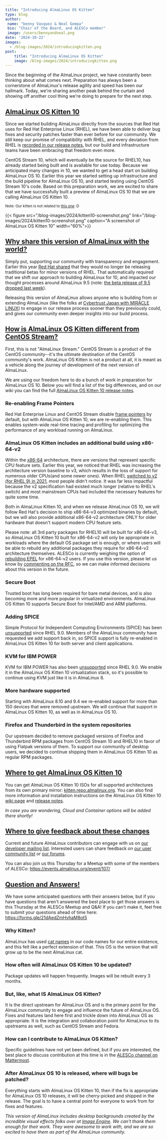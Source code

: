 ```yaml
---
title: "Introducing AlmaLinux OS Kitten"
type: blog
author: 
 name: "benny Vasquez & Neal Gompa"
 bio: "Chair of the Board, and ALESCo member"
 image: /users/bennyandneal.png
date: '2024-10-22'
images:
  - /blog-images/2024/introducingkitten.png
post:
    title: "Introducing AlmaLinux OS Kitten"
    image: /blog-images/2024/introducingkitten.png
---
```


Since the beginning of the AlmaLinux project, we have constantly been thinking about what comes next. Preparation has always been a cornerstone of AlmaLinux's release agility and speed has been our hallmark. Today, we're sharing another peak behind the curtain and showing off another cool thing we're doing to prepare for the next step.

## <u>AlmaLinux OS Kitten 10</u>

Since we started building AlmaLinux directly from the sources that Red Hat uses for Red Hat Enterprise Linux (RHEL), we have been able to deliver bug fixes and security patches faster than ever before for our community. We still keep our promise of compatibility with RHEL, and every deviation from RHEL is [recorded in our release notes](https://wiki.almalinux.org/development/Modified-packages.html), but our build and infrastructure teams have been embracing that freedom even more.

CentOS Stream 10, which will eventually be the source for RHEL10, has already started being built and is available for use today. Because we anticipated many changes in 10, we wanted to get a head start on building AlmaLinux OS 10. Earlier this year we started setting up infrastructure and the build pipeline for AlmaLinux OS 10, and started testing using CentOS Stream 10's code. Based on this preparation work, we are excited to share that we have successfully built a preview of AlmaLinux OS 10 that we are calling AlmaLinux OS Kitten 10. 

<small>Note: Our kitten is not related to [this one](https://www.sandia.gov/ccr/software/kitten-lightweight-kernel/) :D</small>

{{< figure src="/blog-images/2024/kitten10-screenshot.png" link="/blog-images/2024/kitten10-screenshot.png" caption="A screenshot of AlmaLinux OS Kitten 10" width="60%">}}


## <u>Why share this version of AlmaLinux with the world?</u>

Simply put, supporting our community with transparency and engagement. Earlier this year [Red Hat shared](https://www.redhat.com/en/blog/upcoming-improvements-red-hat-enterprise-linux-minor-release-betas) that they would no longer be releasing traditional betas for minor versions of RHEL. That automatically required that we shift our approach to building AlmaLinux for 10, and impacted our thought processes around AlmaLinux 9.5 (note: [the beta release of 9.5 dropped last week](/blog/2024-10-15-announcing-95-beta/)).

Releasing this version of AlmaLinux allows anyone who is building from or extending AlmaLinux (like the folks at [Cybertrust Japan with MIRACLE LINUX](/blog/2024-07-02-ctj-sponsorship/)) to engage in our release process sooner than they previously could, and gives our community even deeper insights into our build process.

## <u>How is AlmaLinux OS Kitten different from CentOS Stream?</u>

First, this is not "AlmaLinux Stream." CentOS Stream is a product of the CentOS community--it's the ultimate destination of the CentOS community's work. AlmaLinux OS Kitten is not a product at all, it is meant as a vehicle along the journey of development of the next version of AlmaLinux.

We are using our freedom here to do a bunch of work in preparation for AlmaLinux OS 10. Below you will find a list of the big differences, and on our wiki you can find the full [AlmaLinux OS Kitten 10 release notes](https://wiki.almalinux.org/release-notes/kitten-10).

### Re-enabling Frame Pointers

Red Hat Enterprise Linux and CentOS Stream disable [frame pointers](https://www.brendangregg.com/blog/2024-03-17/the-return-of-the-frame-pointers.html) by default, but with AlmaLinux OS Kitten 10, we are re-enabling them. This enables system-wide real-time tracing and profiling for optimizing the performance of any workload running on AlmaLinux.

### AlmaLinux OS Kitten includes an additional build using x86-64-v2

Within the [x86-64](https://en.wikipedia.org/wiki/X86-64) architecture, there are versions that represent specific CPU feature sets. Earlier this year, we noticed that RHEL was increasing the architecture version baseline to v3, which results in the loss of support for numerous older CPUs(and some newer ones). When RHEL [switched to v2 (for RHEL 9) in 2021](https://developers.redhat.com/blog/2021/01/05/building-red-hat-enterprise-linux-9-for-the-x86-64-v2-microarchitecture-level#), most people didn't notice. It was far less impactful because the v2 specification had existed much longer (relative to RHEL's switch) and most mainstream CPUs had included the necessary features for quite some time.

Both in AlmaLinux Kitten 10, and when we release AlmaLinux OS 10, we will follow Red Hat's decision to ship x86-64-v3 optimized binaries by default, but we will also provide additional x86-64-v2 architecture ONLY for older hardware that doesn't support modern CPU feature sets.

Please note: all 3rd party packages for RHEL10 will be built for x86-64-v3, so AlmaLinux OS Kitten 10 built for x86-64-v2 will only be appropriate in workloads where the default OS package set is enough, or where users will be able to rebuild any additional packages they require for x86-64-v2 architecture themselves. ALESCo is currently weighing the option of [rebuilding EPEL](https://docs.fedoraproject.org/en-US/epel/) for x86-64-v2 users. If you use this version, please let us know by [commenting on the RFC](https://github.com/AlmaLinux/ALESCo/pull/2), so we can make informed decisions about this version in the future.

### Secure Boot

Trusted boot has long been required for bare metal devices, and is also becoming more and more popular in virtualized environments. AlmaLinux OS Kitten 10 supports Secure Boot for Intel/AMD and ARM platforms.

### Adding SPICE

Simple Protocol for Independent Computing Environments (SPICE) has been [unsupported](https://docs.redhat.com/en/documentation/red_hat_enterprise_linux/9/html/considerations_in_adopting_rhel_9/assembly_virtualization_considerations-in-adopting-rhel-9#ref_changes-to-spice_assembly_virtualization) since RHEL 9.0. Members of the AlmaLinux community have requested we add support back in, so SPICE support is fully re-enabled in AlmaLinux OS Kitten 10 for both server and client applications.

### KVM for IBM POWER

KVM for IBM POWER has also been [unsupported](https://docs.redhat.com/en/documentation/red_hat_enterprise_linux/9/html/considerations_in_adopting_rhel_9/assembly_virtualization_considerations-in-adopting-rhel-9#ref_changes-to-kvm_assembly_virtualization) since RHEL 9.0. We enable it in the AlmaLinux OS Kitten 10 virtualization stack, so it's possible to continue using KVM just like it is in AlmaLinux 8.

### More hardware supported

Starting with AlmaLinux 8.10 and 9.4 we re-enabled support for more than 150 devices that were removed upstream. We will continue that support in AlmaLinux OS Kitten 10, as well as in AlmaLinux OS 10.

### Firefox and Thunderbird in the system repositories

Our upstream decided to remove packaged versions of Firefox and Thunderbird RPM packages from CentOS Stream 10 and RHEL10 in favor of using Flatpak versions of them. To support our community of desktop users, we decided to continue shipping them in AlmaLinux OS Kitten 10 as regular RPM packages.

## <u>Where to get AlmaLinux OS Kitten 10</u>
You can get AlmaLinux OS Kitten 10 ISOs for all supported architectures from its own primary mirror: [kitten.repo.almalinux.org](https://kitten.repo.almalinux.org/10-kitten/isos/). You can also find more information and installation instructions on the AlmaLinux OS Kitten 10 [wiki page](https://wiki.almalinux.org/development/almalinux-os-kitten-10.html) and [release notes](https://wiki.almalinux.org/release-notes/kitten-10.html#installation-instructions).

*In case you are wondering, Cloud and Container options will be added there shortly!*

## <u>Where to give feedback about these changes</u>

Current and future AlmaLinux contributors can engage with us on [our developer mailing list](https://lists.almalinux.org/mailman3/lists/devel.lists.almalinux.org/). Interested users can share feedback on [our user community list](https://lists.almalinux.org/mailman3/lists/users.lists.almalinux.org/) or [our forums](https://forums.almalinux.org/).

You can also join us this Thursday for a Meetup with some of the members of ALESCo: <https://events.almalinux.org/event/107/>

## <u>Question and Answers!</u>

We have some anticipated questions with their answers below, but if you have questions that aren't answered the best place to get those answers is this Thursday at the ALESCo Meetup and Q&A! If you can't make it, feel free to submit your questions ahead of time here: <https://forms.gle/21dAedZmHvhaM8ot5>

### Why Kitten?

AlmaLinux has used [cat names](https://wiki.almalinux.org/FAQ.html#why-does-the-almalinux-codename-include-cats) in our code names for our entire existence, and this felt like a perfect extension of that. This OS is the version that will grow up to be the next AlmaLinux cat.

### How often will AlmaLinux OS Kitten 10 be updated?

Package updates will happen frequently. Images will be rebuilt every 3 months.

### But, like, what IS AlmaLinux OS Kitten?

It is the direct upstream for AlmaLinux OS and is the primary point for the AlmaLinux community to engage and influence the future of AlmaLinux OS. Fixes and features land here first and trickle down into AlmaLinux OS as appropriate. It is the integration and collaboration point for AlmaLinux to its upstreams as well, such as CentOS Stream and Fedora.

### How can I contribute to AlmaLinux OS Kitten?

Specific guidelines have not yet been defined, but if you are interested, the best place to discuss contribution at this time is in the [ALESCo channel on Mattermost](https://chat.almalinux.org/almalinux/channels/alesco).

### After AlmaLinux OS 10 is released, where will bugs be patched?

Everything starts with AlmaLinux OS Kitten 10, then if the fix is appropriate for AlmaLinux OS 10 releases, it will be cherry-picked and shipped in the release. The goal is to have a central point for everyone to work from for fixes and features.

_This version of AlmaLinux includes desktop backgrounds created by the incredible visual effects folks over at [Image Engine](https://image-engine.com/). We can't thank them enough for their work. They were awesome to work with, and we are so excited to have them as part of the AlmaLinux community._
